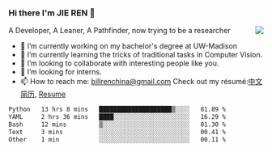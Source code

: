 ### Hi there I'm JIE REN 👋

<img align="right" src="https://github-readme-stats.vercel.app/api?username=BillRencn&show_icons=true&icon_color=0366d6&bg_color=ffffff&hide_title=true" />
A Developer, A Leaner, A Pathfinder, now trying to be a researcher

- 🔭 I’m currently working on my bachelor's degree at UW-Madison
- 🌱 I’m currently learning the tricks of traditional tasks in Computer Vision.
- 👯 I’m looking to collaborate with interesting people like you. 
- 🤔 I’m looking for interns.
- 📫 How to reach me: billrenchina@gmail.com
Check out my résumé:[中文简历](), [Resume]()

<!--START_SECTION:waka-->

```txt
Python   13 hrs 8 mins   ████████████████████▒░░░░   81.89 %
YAML     2 hrs 36 mins   ████░░░░░░░░░░░░░░░░░░░░░   16.29 %
Bash     12 mins         ▒░░░░░░░░░░░░░░░░░░░░░░░░   01.30 %
Text     3 mins          ░░░░░░░░░░░░░░░░░░░░░░░░░   00.41 %
Other    1 min           ░░░░░░░░░░░░░░░░░░░░░░░░░   00.11 %
```

<!--END_SECTION:waka-->
